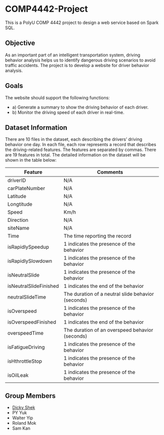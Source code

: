 # COMP4442-Project
This is a PolyU COMP 4442 project to design a web service based on Spark SQL.

## Objective
As an important part of an intelligent transportation system, driving behavior analysis helps us to identify dangerous driving scenarios to avoid traffic accidents. The project is to develop a website for driver behavior analysis.

## Goals
The website should support the following functions: 
- a) Generate a summary to show the driving behavior of each driver. 
- b) Monitor the driving speed of each driver in real-time.

## Dataset Information
There are 10 files in the dataset, each describing the drivers’ driving behavior one day. In each file, each row represents a record that describes the driving-related features. The features are separated by commas. There are 19 features in total. The detailed information on the dataset will be shown in the table below:
<table>
    <thead>
        <tr>
            <th>Feature</th>
            <th>Comments</th>
        </tr>
    </thead>
    <tbody>
        <tr>
            <td>driverID</td>
            <td>N/A</td>
        </tr>
        <tr>
            <td>carPlateNumber</td>
            <td>N/A</td>
        </tr>
        <tr>
            <td>Latitude</td>
            <td>N/A</td>
        </tr>
        <tr>
            <td>Longtitude</td>
            <td>N/A</td>
        </tr>
        <tr>
            <td>Speed</td>
            <td>Km/h</td>
        </tr>
        <tr>
            <td>Direction</td>
            <td>N/A</td>
        </tr>
        <tr>
            <td>siteName</td>
            <td>N/A</td>
        </tr>
        <tr>
            <td>Time</td>
            <td>The time reporting the record</td>
        </tr>
        <tr>
            <td>isRapidlySpeedup</td>
            <td>1 indicates the presence of the behavior</td>
        </tr>
        <tr>
            <td>isRapidlySlowdown</td>
            <td>1 indicates the presence of the behavior</td>
        </tr>
        <tr>
            <td>isNeutralSlide</td>
            <td>1 indicates the presence of the behavior</td>
        </tr>
        <tr>
            <td>isNeutralSlideFinished</td>
            <td>1 indicates the end of the behavior</td>
        </tr>
        <tr>
            <td>neutralSlideTime</td>
            <td>The  duration  of  a  neutral  slide  behavior (seconds)</td>
        </tr>
        <tr>
            <td>isOverspeed</td>
            <td>1 indicates the presence of the behavior</td>
        </tr>
        <tr>
            <td>isOverspeedFinished</td>
            <td>1 indicates the end of the behavior</td>
        </tr>
        <tr>
            <td>overspeedTime</td>
            <td>The  duration  of  an  overspeed  behavior (seconds)</td>
        </tr>
        <tr>
            <td>isFatigueDriving</td>
            <td>1 indicates the presence of the behavior</td>
        </tr>
        <tr>
            <td>isHthrottleStop</td>
            <td>1 indicates the presence of the behavior</td>
        </tr>
        <tr>
            <td>isOilLeak</td>
            <td>1 indicates the presence of the behavior</td>
        </tr>
    </tbody>
</table>

## Group Members
* [Dicky Shek](https://github.com/HKSSY)
* PY Yuk 
* Walter Yip
* Roland Mok
* Sam Kan
